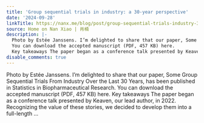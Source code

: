 ```yaml
---
title: 'Group sequential trials in industry: a 30-year perspective'
date: '2024-09-28'
linkTitle: https://nanx.me/blog/post/group-sequential-trials-industry-30-years/
source: Home on Nan Xiao | 肖楠
description: |-
  Photo by Estée Janssens. I’m delighted to share that our paper, Some Group Sequential Trials From Industry Over the Last 30 Years, has been published in Statistics in Biopharmaceutical Research.
  You can download the accepted manuscript (PDF, 457 KB) here.
  Key takeaways The paper began as a conference talk presented by Keaven, our lead author, in 2022. Recognizing the value of these stories, we decided to develop them into a full-length ...
disable_comments: true
---
```

Photo by Estée Janssens. I’m delighted to share that our paper, Some Group Sequential Trials From Industry Over the Last 30 Years, has been published in Statistics in Biopharmaceutical Research.
You can download the accepted manuscript (PDF, 457 KB) here.
Key takeaways The paper began as a conference talk presented by Keaven, our lead author, in 2022. Recognizing the value of these stories, we decided to develop them into a full-length ...